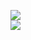 [![](https://img.shields.io/badge/Made%20With-Github%20Spray-lightgrey.svg?style=for-the-badge&logo=github)](https://github.com/Annihil/github-spray#9246)  
[![](https://i.imgur.com/2DrTn0Z.gif)](https://github.com/Annihil/github-spray)